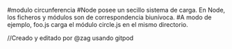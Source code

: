 #modulo circunferencia
#Node posee un secillo sistema de carga. En Node, los ficheros y módulos son de correspondencia biunívoca.
#A modo de ejemplo, foo.js carga el módulo circle.js en el mismo directorio.

//Creado y editado por @zag usando gitpod
